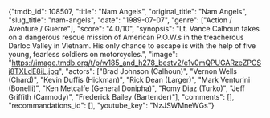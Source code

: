 {"tmdb_id": 108507, "title": "Nam Angels", "original_title": "Nam Angels", "slug_title": "nam-angels", "date": "1989-07-07", "genre": ["Action / Aventure / Guerre"], "score": "4.0/10", "synopsis": "Lt. Vance Calhoun takes on a dangerous rescue mission of American P.O.W.s in the treacherous Darloc Valley in Vietnam. His only chance to escape is with the help of five young, fearless soldiers on motorcycles.", "image": "https://image.tmdb.org/t/p/w185_and_h278_bestv2/e1v0mQPUGARzeZPCSj8TXLdE8iL.jpg", "actors": ["Brad Johnson (Calhoun)", "Vernon Wells (Chard)", "Kevin Duffis (Hickman)", "Rick Dean (Larger)", "Mark Venturini (Bonelli)", "Ken Metcalfe (General Donipha)", "Romy Diaz (Turko)", "Jeff Griffith (Carmody)", "Frederick Bailey (Bartender)"], "comments": [], "recommandations_id": [], "youtube_key": "NzJSWMneWGs"}